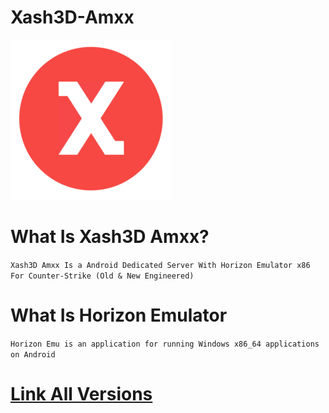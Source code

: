 # Xash3D-Amxx



![inq3erdiagram](https://github.com/FWGS/xash3d-fwgs/raw/master/game_launch/icon-xash-material.png)
# What Is Xash3D Amxx?
`Xash3D Amxx Is a Android Dedicated Server With Horizon Emulator x86 For Counter-Strike (Old & New Engineered)`

# What Is Horizon Emulator
`Horizon Emu is an application for running Windows x86_64 applications on Android`

# [Link All Versions](https://github.com/vx-moha/xash3d-amxx/releases)
